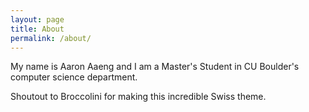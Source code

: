 ```yaml
---
layout: page
title: About
permalink: /about/
---
```


My name is Aaron Aaeng and I am a Master's Student in CU Boulder's computer science department.  

Shoutout to Broccolini for making this incredible Swiss theme.